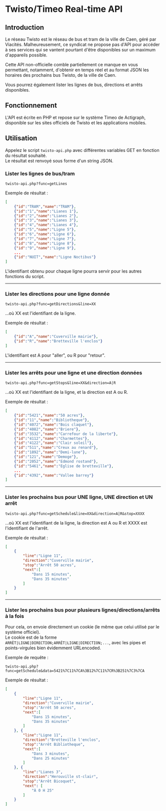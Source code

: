 # Twisto/Timeo Real-time API

## Introduction

Le réseau Twisto est le réseau de bus et tram de la ville de Caen, géré par Viacités. Malheureusement, ce syndicat ne propose pas d'API pour accéder à ses services qui se vantent pourtant d'être disponibles sur un maximum d'appareils possible.

Cette API non-officielle comble partiellement ce manque en vous permettant, notamment, d'obtenir en temps réel et au format JSON les horaires des prochains bus Twisto, de la ville de Caen.

Vous pourrez également lister les lignes de bus, directions et arrêts disponibles.

## Fonctionnement

L'API est écrite en PHP et repose sur le système Timeo de Actigraph, disponible sur les sites officiels de Twisto et les applications mobiles.

## Utilisation

Appelez le script `twisto-api.php` avec différentes variables GET en fonction du résultat souhaité.  
Le résultat est renvoyé sous forme d'un string JSON.

### Lister les lignes de bus/tram

	twisto-api.php?func=getLines

Exemple de résultat :

```json
[
	{"id":"TRAM","name":"TRAM"},
	{"id":"1","name":"Lianes 1"},
	{"id":"2","name":"Lianes 2"},
	{"id":"3","name":"Lianes 3"},
	{"id":"4","name":"Lianes 4"},
	{"id":"5","name":"Ligne 5"},
	{"id":"6","name":"Ligne 6"},
	{"id":"7","name":"Ligne 7"},
	{"id":"8","name":"Ligne 8"},
	{"id":"9","name":"Ligne 9"},
	...
	{"id":"NUIT","name":"Ligne Noctibus"}
]
```

L'identifiant obtenu pour chaque ligne pourra servir pour les autres fonctions du script.

----------------------------------------

### Lister les directions pour une ligne donnée

	twisto-api.php?func=getDirections&line=XX

...où XX est l'identifiant de la ligne.

Exemple de résultat :

```json
[
	{"id":"A","name":"Cuverville mairie"},
	{"id":"R","name":"Bretteville l'enclos"}
]
```

L'identifiant est A pour "aller", ou R pour "retour".

----------------------------------------

### Lister les arrêts pour une ligne et une direction données

	twisto-api.php?func=getStops&line=XX&direction=A|R

...où XX est l'identifiant de la ligne, et la direction est A ou R.

Exemple de résultat :

```json
[
	{"id":"5421","name":"50 acres"},
	{"id":"11","name":"Bibliotheque"},
	{"id":"4072","name":"Bois claquet"},
	{"id":"4082","name":"Briere"},
	{"id":"3532","name":"Carrefour de la liberte"},
	{"id":"4112","name":"Charmettes"},
	{"id":"4122","name":"Clair soleil"},
	{"id":"511","name":"Creux au renard"},
	{"id":"1892","name":"Demi-lune"},
	{"id":"121","name":"Demoge"},
	{"id":"2052","name":"Edmond rostand"},
	{"id":"5461","name":"Eglise de bretteville"},
	...
	{"id":"4392","name":"Vallee barrey"}
]
```

----------------------------------------

### Lister les prochains bus pour UNE ligne, UNE direction et UN arrêt

	twisto-api.php?func=getSchedule&line=XX&direction=A|R&stop=XXXX

...où XX est l'identifiant de la ligne, la direction est A ou R et XXXX est l'identifiant de l'arrêt.

Exemple de résultat :

```json
[
	{
		"line":"Ligne 11",
		"direction":"Cuverville mairie",
		"stop":"Arrêt 50 acres",
		"next":[
			"Dans 15 minutes", 
			"Dans 35 minutes"
		]
	}
]
```

----------------------------------------

### Lister les prochains bus pour plusieurs lignes/directions/arrêts à la fois

Pour cela, on envoie directement un cookie (le même que celui utilisé par le système officiel).  
Le cookie est de la forme `ARRÊT|LIGNE|DIRECTION;ARRÊT|LIGNE|DIRECTION;...`, avec les pipes et points-virgules bien évidemment URLencoded.

Exemple de requête :

	twisto-api.php?func=getSchedule&data=5421%7C11%7CA%3B12%7C11%7CR%3B251%7C3%7CA

Exemple de résultat :

```json
[
	{
		"line":"Ligne 11",
		"direction":"Cuverville mairie",
		"stop":"Arrêt 50 acres",
		"next":[
			"Dans 15 minutes", 
			"Dans 35 minutes"
		]
	}, {
		"line":"Ligne 11",
		"direction":"Bretteville l'enclos",
		"stop":"Arrêt Bibliotheque",
		"next":[
			"Dans 3 minutes", 
			"Dans 25 minutes"
		]
	}, {
		"line":"Lianes 3",
		"direction":"Herouville st-clair",
		"stop":"Arrêt Bicoquet",
		"next": [
			"À 0 H 25"
		]
	}
]
```